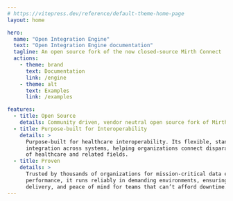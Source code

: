 ```yaml
---
# https://vitepress.dev/reference/default-theme-home-page
layout: home

hero:
  name: "Open Integration Engine"
  text: "Open Integration Engine documentation"
  tagline: An open source fork of the now closed-source Mirth Connect
  actions:
    - theme: brand
      text: Documentation
      link: /engine
    - theme: alt
      text: Examples
      link: /examples

features:
  - title: Open Source
    details: Community driven, vendor neutral open source fork of Mirth Connect.
  - title: Purpose-built for Interoperability
    details: >
      Purpose-built for healthcare interoperability. Its flexible, standards-based capabilities support efficient
      integration across systems, helping organizations connect disparate technologies across the full spectrum
      of healthcare and related fields.
  - title: Proven
    details: >
      Trusted by thousands of organizations for mission-critical data exchange. Built for stability and
      performance, it runs reliably in demanding environments, ensuring consistent uptime, dependable message
      delivery, and peace of mind for teams that can’t afford downtime.
---
```


